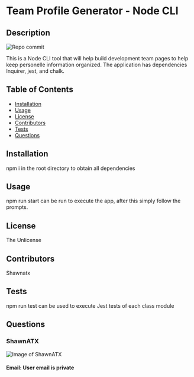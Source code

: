 
# Team Profile Generator - Node CLI

## Description

![Repo commit](https://img.shields.io/github/last-commit/ShawnATX/Team-Profile-Page-Generator)

This is a Node CLI tool that will help build development team pages to help keep personelle information organized. The application has dependencies Inquirer, jest, and chalk.

## Table of Contents

* [Installation](#installation)
* [Usage](#usage)
* [License](#license)
* [Contributors](#contributors)
* [Tests](#tests)
* [Questions](#questions)


## Installation

npm i in the root directory to obtain all dependencies

## Usage

npm run start can be run to execute the app, after this simply follow the prompts.

## License

The Unlicense

## Contributors

Shawnatx

## Tests

npm run test can be used to execute Jest tests of each class module

## Questions

### ShawnATX
![Image of ShawnATX](https://avatars2.githubusercontent.com/u/37752327?v=4)
#### Email: User email is private

